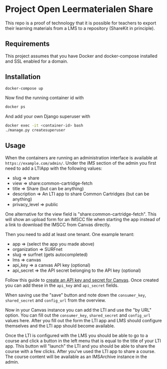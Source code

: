 Project Open Leermaterialen Share
=================================

This repo is a proof of technology that it is possible for teachers 
to export their learning materials from a LMS to a repository (ShareKit in principle). 


Requirements
------------

This project assumes that you have Docker and docker-compose installed and SSL enabled for a domain.


Installation
------------

```bash
docker-compose up
```

Now find the running container id with

```bash
docker ps
```

And add your own Django superuser with

```bash
docker exec -it <container-id> bash
./manage.py createsuperuser
```

Usage
-----

When the containers are running an administration interface is available at ```https://example.com/admin/```.
Under the *IMS* section of the admin you first need to add a LTIApp with the following values:
* slug => share
* view => share:common-cartridge-fetch
* title => Share (but can be anything)
* description => An LTI app to share Common Cartridges (but can be anything)
* privacy_level => public

One alternative for the view field is "share:common-cartridge-fetch".
This will show an upload form for an IMSCC file when starting the app instead of
a link to download the IMSCC from Canvas directly.

Then you need to add at least one tenant. One example tenant:
* app => (select the app you made above)
* organization => SURFnet
* slug => surfnet (gets autocompleted)
* lms => canvas
* api_key => a canvas API key (optional)
* api_secret => the API secret belonging to the API key (optional)

Follow this guide to [create an API key and secret for Canvas](https://community.canvaslms.com/docs/DOC-12657-4214441833).
Once created you can add these in the ```api_key``` and ```api_secret``` fields.

When saving use the "save" button and note down the 
```consumer_key```, ```shared_secret``` and ```config_url``` from the overview.

Now in your Canvas instance you can add the LTI and use the "by URL" option.
You can fill out the ```consumer_key```, ```shared_secret``` and ```config_url``` values here.
After you fill out the form the LTI app and LMS should configure themselves and the LTI app should become available.

Once the LTI is configured with the LMS you should be able to go to a course and click a button in the left menu
that is equal to the title of your LTI app.
This button will "launch" the LTI and you should be able to share the course with a few clicks.
After you've used the LTI app to share a course.
The course content will be available as an IMSArchive instance in the admin.
